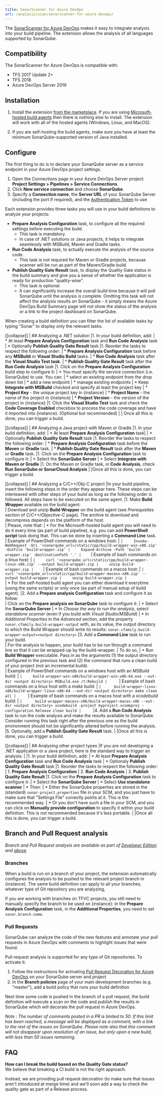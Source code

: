 ```yaml
---
title: SonarScanner for Azure DevOps
url: /analysis/scan/sonarscanner-for-azure-devops/
---
```


<!-- static -->
<!-- update_center:scannerazure -->
<!-- /static -->
<update-center updatecenterkey="scannerazure"></update-center>

The [SonarScanner for Azure DevOps](https://marketplace.visualstudio.com/items?itemName=SonarSource.sonarqube) makes it easy to integrate analysis into your build pipeline. The extension allows the analysis of all languages supported by SonarQube.

## Compatibility
The SonarScanner for Azure DevOps is compatible with:
* TFS 2017 Update 2+
* TFS 2018
* Azure DevOps Server 2019

## Installation
1. Install the extension [from the marketplace](https://marketplace.visualstudio.com/items?itemName=SonarSource.sonarqube). If you are using [Microsoft-hosted build agents](https://docs.microsoft.com/en-us/azure/devops/pipelines/agents/hosted?view=azure-devops) then there is nothing else to install. The extension will work with all of the hosted agents (Windows, Linux, and MacOS).

2. If you are self-hosting the build agents, make sure you have at least the minimum SonarQube-supported version of Java installed.

## Configure
The first thing to do is to declare your SonarQube server as a service endpoint in your Azure DevOps project settings. 

1. Open the Connections page in your Azure DevOps Server project: **Project Settings > Pipelines > Service Connections**.
1. Click **New service connection** and choose **SonarQube**.
1. Specify a **Connection name**, the **Server URL** of your SonarQube Server (including the port if required), and the [Authentication Token](/user-guide/user-token/) to use

Each extension provides three tasks you will use in your build definitions to analyze your projects:

* **Prepare Analysis Configuration** task, to configure all the required settings before executing the build. 
   * This task is mandatory. 
   * In case of .NET solutions or Java projects, it helps to integrate seamlessly with MSBuild, Maven and Gradle tasks.
* **Run Code Analysis** task, to actually execute the analysis of the source code. 
   * This task is not required for Maven or Gradle projects, because scanner will be run as part of the Maven/Gradle build.
* **Publish Quality Gate Result** task, to display the Quality Gate status in the build summary and give you a sense of whether the application is ready for production "quality-wise". 
   * This task is optional. 
   * It can significantly increase the overall build time because it will poll SonarQube until the analysis is complete. Omitting this task will not affect the analysis results on SonarQube - it simply means the Azure DevOps Build Summary page will not show the status of the analysis or a link to the project dashboard on SonarQube.
 
When creating a build definition you can filter the list of available tasks by typing "Sonar" to display only the relevant tasks.

[[collapse]]
| ## Analyzing a .NET solution
|1. In your build definition, add:
|    * At least **Prepare Analysis Configuration** task and **Run Code Analysis** task
|    * Optionally **Publish Quality Gate Result** task
|1. Reorder the tasks to respect the following order:
|    * **Prepare Analysis Configuration** task before any **MSBuild** or **Visual Studio Build** tasks.
|    * **Run Code Analysis** task after the **Visual Studio Test task**.
|    * **Publish Quality Gate Result** task after the **Run Code Analysis** task
|1. Click on the **Prepare Analysis Configuration** build step to configure it:
|   * You must specify the service connection (i.e. SonarQube) to use. You can:
|      * select an existing endpoint from the drop down list
|      * add a new endpoint
|      * manage existing endpoints
|   * Keep **Integrate with MSBuild** checked and specify at least the project key
|      * **Project Key** - the unique project key in {instance}
|      * **Project Name** - the name of the project in {instance}
|      * **Project Version** - the version of the project in {instance}
|1. Click the **Visual Studio Test** task and check the **Code Coverage Enabled** checkbox to process the code coverage and have it imported into {instance}. (Optional but recommended)
|
| Once all this is done, you can trigger a build.

[[collapse]]
| ## Analyzing a Java project with Maven or Gradle
|1. In your build definition, add:
|   * At least **Prepare Analysis Configuration** task|
|   * Optionally **Publish Quality Gate Result** task
|1. Reorder the tasks to respect the following order:
|   * **Prepare Analysis Configuration** task before the **Maven** or **Gradle** task.
|   * **Publish Quality Gate Result** task after the **Maven** or **Gradle** task.
|1. Click on the **Prepare Analysis Configuration** task to configure it:
|   * Select the **SonarQube Server**
|   * Select **Integrate with Maven or Gradle**
|1. On the Maven or Gradle task, in **Code Analysis**, check **Run SonarQube or SonarCloud Analysis**
|
|Once all this is done, you can trigger a build.

[[collapse]]
| ## Analyzing a C/C++/Obj-C project
|In your build pipeline, insert the following steps in the order they appear here. These steps can be interleaved with other steps of your build as long as the following order is followed. All steps have to be executed on the same agent.
|1. Make **Build Wrapper** available on the build agent:\
|   Download and unzip **Build Wrapper** on the build agent (see *Prerequisites* section of *C/C++/Objective-C* page). The archive to download and decompress depends on the platform of the host.\
|   Please, note that:
|   * For the Microsoft-hosted build agent you will need to do it every time (as part of build pipeline), e.g. you can add **PowerShell script** task doing that. This can be done by inserting a **Command Line** task.\
|     Example of PowerShell commands on a windows host:
|     ```
|     Invoke-WebRequest -Uri '<sonarqube_url>/static/cpp/build-wrapper-win-x86.zip' -OutFile 'build-wrapper.zip'
|     Expand-Archive -Path 'build-wrapper.zip' -DestinationPath '.'
|     ```
|     Example of bash commands on a linux host:
|     ```
|     curl '<sonarqube_url>/static/cpp/build-wrapper-linux-x86.zip' --output build-wrapper.zip
|     unzip build-wrapper.zip
|     ```
|     Example of bash commands on a macos host:
|     ```
|     curl '<sonarqube_url>/static/cpp/build-wrapper-macosx-x86.zip' --output build-wrapper.zip
|     unzip build-wrapper.zip
|     ```  
|   * For the self-hosted build agent you can either download it everytime (using the same scripts) or only once (as part of manual setup of build agent).
|2. Add a **Prepare analysis Configuration** task and configure it as follow:\
|   Click on the **Prepare analysis on SonarQube** task to configure it:
|   * Select the **SonarQube Server**
|   * In *Choose the way to run the analysis*, select *standalone scanner* (even if you build with *Visual Studio*/*MSBuild*) 
|   * In *Additional Properties* in the *Advanced* section, add the property `sonar.cfamily.build-wrapper-output` with, as its value, the output directory to which the Build Wrapper should write its results: `sonar.cfamily.build-wrapper-output=<output directory>`
|3. Add a **Command Line** task to run your build.\
|   For the analysis to happen, your build has to be run through a command line so that it can be wrapped-up by the build-wrapper.
|   To do so, 
|   * Run **Build Wrapper** executable. Pass in as the arguments (1) the output directory configured in the previous task and (2) the command that runs a clean build of your project (not an incremental build).\
|   Example of PowerShell commands on a windows host with an *MSBuild* build:
|      ```
|     build-wrapper-win-x86/build-wrapper-win-x86-64.exe --out-dir <output directory> MSBuild.exe /t:Rebuild
|      ```
|      Example of bash commands on a linux host with a *make* build:
|      ```
|      build-wrapper-linux-x86/build-wrapper-linux-x86-64 --out-dir <output directory> make clean all
|      ```
|      Example of bash commands on a macos host with a *xcodebuild* build:
|      ```
|      build-wrapper-macosx-x86/build-wrapper-macos-x86 --out-dir <output directory> xcodebuild -project myproject.xcodeproj -configuration Release clean build
|      ```
|4. Add a **Run Code Analysis** task to run the code analysis and make the results available to SonarQube. Consider running this task right after the previous one as the build environment should not be significantly altered before running the analysis.
|5. Optionally, add a **Publish Quality Gate Result** task.
|
|Once all this is done, you can trigger a build.

[[collapse]]
| ## Analysing other project types
|If you are not developing a .NET application or a Java project, here is the standard way to trigger an analysis:
|
|1. In your build definition, add:
|   * At least **Prepare Analysis Configuration** task and **Run Code Analysis** task
|   * Optionaly **Publish Quality Gate Result** task
|1. Reorder the tasks to respect the following order:
|   1. **Prepare Analysis Configuration**
|   2. **Run Code Analysis**
|   3. **Publish Quality Gate Result**
|1. Click on the **Prepare Analysis Configuration** task to configure it:
|   * Select the **SonarQube Server**
|   * Select **Use standalone scanner**
|   * Then:
|      * Either the SonarQube properties are stored in the (standard) `sonar-project.properties` file in your SCM, and you just have to make sure that "Settings File" correctly points at it. This is the recommended way.
|      * Or you don't have such a file in your SCM, and you can click on **Manually provide configuration** to specify it within your build definition. This is not recommended because it's less portable.
|
|Once all this is done, you can trigger a build.

## Branch and Pull Request analysis

_Branch and Pull Request analysis are available as part of [Developer Edition](https://redirect.sonarsource.com/editions/developer.html) and [above](https://www.sonarsource.com/plans-and-pricing/)_

### Branches
When a build is run on a branch of your project, the extension automatically configures the analysis to be pushed to the relevant project branch in {instance}. The same build definition can apply to all your branches, whatever type of Git repository you are analyzing,

If you are working with branches on TFVC projects, you still need to manually specify the branch to be used on {instance}: in the **Prepare Analysis Configuration** task, in the **Additional Properties**, you need to set `sonar.branch.name`.

### Pull Requests
SonarQube can analyze the code of the new features and annotate your pull requests in Azure DevOps with comments to highlight issues that were found.

Pull request analysis is supported for any type of Git repositories. To activate it:

1. Follow the instructions for activating [Pull Request Decoration for Azure DevOps](/analysis/pr-decoration/) on your SonarQube server and project
1. In the **Branch policies** page of your main development branches (e.g. "master"), add a build policy that runs your build definition

Next time some code is pushed in the branch of a pull request, the build definition will execute a scan on the code and publish the results in SonarQube which will decorate the pull request in Azure DevOps.

_Note : The number of comments posted in a PR is limited to 50. If this limit has been reached, a message will be displayed as a comment, with a link to the rest of the issues on SonarQube. Please note also that this comment will not disappear upon resolution of an issue, but only upon a new build, with less than 50 issues remaining._

## FAQ

**How can I break the build based on the Quality Gate status?**  
We believe that breaking a CI build is not the right approach. 

Instead, we are providing pull request decoration (to make sure that issues aren't introduced at merge time) and we'll soon add a way to check the quality gate as part of a Release process.
